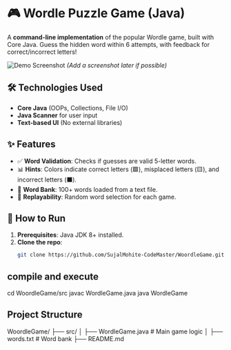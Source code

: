 # 🎮 Wordle Puzzle Game (Java)

A **command-line implementation** of the popular Wordle game, built with Core Java. Guess the hidden word within 6 attempts, with feedback for correct/incorrect letters!

![Demo Screenshot]() *(Add a screenshot later if possible)*

## 🛠️ Technologies Used
- **Core Java** (OOPs, Collections, File I/O)
- **Java Scanner** for user input
- **Text-based UI** (No external libraries)

## ✨ Features
- ✅ **Word Validation**: Checks if guesses are valid 5-letter words.
- 📊 **Hints**: Colors indicate correct letters (🟩), misplaced letters (🟨), and incorrect letters (⬛).
- 📁 **Word Bank**: 100+ words loaded from a text file.
- 🔄 **Replayability**: Random word selection for each game.

## 🚀 How to Run
1. **Prerequisites**: Java JDK 8+ installed.
2. **Clone the repo**:
   ```bash
   git clone https://github.com/SujalMohite-CodeMaster/WoordleGame.git
## compile and execute 
cd WoordleGame/src
javac WordleGame.java
java WordleGame

## Project Structure
WoordleGame/
├── src/
│   ├── WordleGame.java      # Main game logic
│   ├── words.txt           # Word bank
├── README.md
